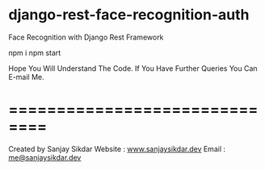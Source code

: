 # django-rest-face-recognition-auth
Face Recognition with Django Rest Framework

npm i
npm start

Hope You Will Understand The Code.
If You Have Further Queries You Can E-mail Me.

# ============================== #
Created by Sanjay Sikdar
Website : www.sanjaysikdar.dev
Email : me@sanjaysikdar.dev
